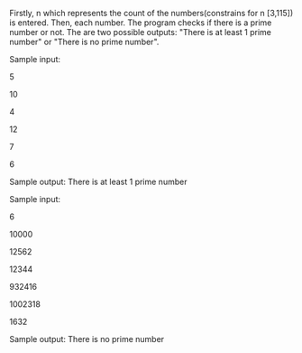 Firstly, n which represents the count of the numbers(constrains for n [3,115]) is entered. Then, each number. The program checks if there is a prime number or not.
The are two possible outputs: "There is at least 1 prime number" or "There is no prime number".

Sample input: 

5 

10

4

12

7

6

Sample output: There is at least 1 prime number

Sample input:

6

10000

12562

12344

932416

1002318

1632

Sample output: There is no prime number


